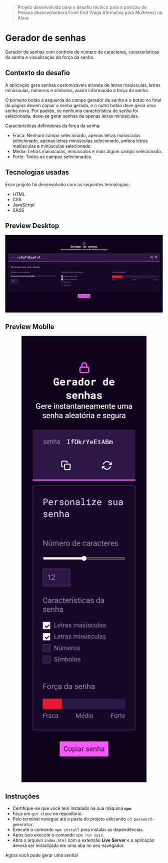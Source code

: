 > Projeto desenvolvido para o desafio técnico para a posição de Pessoa desenvolvedora Front End (Vaga Afirmativa para Mulheres) na Alura.

# Gerador de senhas

Gerador de senhas com controle de número de caracteres, características da senha e visualização da força da senha.

## Contexto do desafio

A aplicação gera senhas customizáveis através de letras maiúsculas, letras minúsculas, números e símbolos, assim informando a força da senha.

O primeiro botão à esquerda do campo gerador de senha e o botão no final da página devem copiar a senha gerada, e o outro botão deve gerar uma senha nova. Por padrão, se nenhuma característica de senha foi selecionada, deve-se gerar senhas de apenas letras minúsculas.

Características definidoras da força da senha:

- Fraca: Nenhum campo selecionado, apenas letras maiúsculas selecionado, apenas letras minúsculas selecionado, ambos letras maiúsculas e minúsculas selecionado.
- Média: Letras maiúsculas, minúsculas e mais algum campo selecionado.
- Forte: Todos os campos selecionados.

## Tecnologias usadas

Esse projeto foi desenvolvido com as seguintes tecnologias:

- HTML
- CSS
- JavaScript
- SASS

## Preview Desktop

<div align="center"><img alt="Preview Desktop" src="./src/assets/images/screencapture-desktop.png" width="600px"></div>

## Preview Mobile

<div align="center"><img alt="Preview Mobile" src="./src/assets/images/screencapture-mobile.png" width="400px"></div>

## Instruções

- Certifique-se que você tem instalado na sua máquina **`npm`**.
- Faça um `git clone` no repositório.
- Pelo terminal navegue até a pasta do projeto utilizando `cd password-generator`.
- Execute o comando `npm install` para instalar as dependências.
- Após isso execute o comando `npm run sass`.
- Abra o arquivo `index.html` com a extensão **Live Server** e a aplicação deverá ser inicializada em uma aba no seu navegador.

Agora você pode gerar uma senha!
